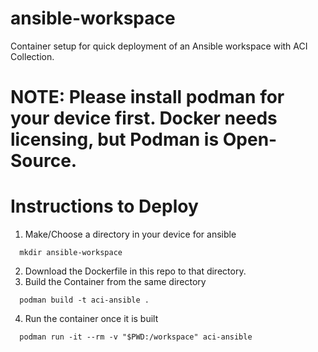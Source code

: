 # ansible-workspace
Container setup for quick deployment of an Ansible workspace with ACI Collection.

# NOTE: Please install podman for your device first. Docker needs licensing, but Podman is Open-Source.

# Instructions to Deploy
1. Make/Choose a directory in your device for ansible
```
  mkdir ansible-workspace
```
2. Download the Dockerfile in this repo to that directory.
3. Build the Container from the same directory
```
  podman build -t aci-ansible .
```
4. Run the container once it is built
```
  podman run -it --rm -v "$PWD:/workspace" aci-ansible
```
